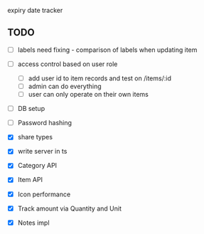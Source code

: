 expiry date tracker

## TODO

- [ ] labels need fixing - comparison of labels when updating item
- [ ] access control based on user role
  - [ ] add user id to item records and test on /items/:id
  - [ ] admin can do everything
  - [ ] user can only operate on their own items
- [ ] DB setup
- [ ] Password hashing

- [x] share types
- [x] write server in ts
- [x] Category API
- [x] Item API
- [x] Icon performance
- [x] Track amount via Quantity and Unit
- [x] Notes impl
